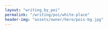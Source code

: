 ```yaml
---
layout: "writing_by_poi"
permalink: "/writing/poi/white-place"
header-img: "assets/owner/hero/pois-bg.jpg"
---
```


